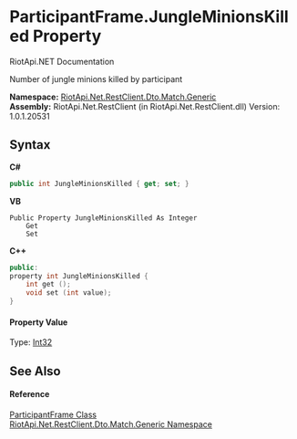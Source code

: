 # ParticipantFrame.JungleMinionsKilled Property 
RiotApi.NET Documentation 

Number of jungle minions killed by participant

**Namespace:**&nbsp;<a href="f4767f78-ec21-8fc9-5619-34d53bfe8e2e">RiotApi.Net.RestClient.Dto.Match.Generic</a><br />**Assembly:**&nbsp;RiotApi.Net.RestClient (in RiotApi.Net.RestClient.dll) Version: 1.0.1.20531

## Syntax

**C#**<br />
``` C#
public int JungleMinionsKilled { get; set; }
```

**VB**<br />
``` VB
Public Property JungleMinionsKilled As Integer
	Get
	Set
```

**C++**<br />
``` C++
public:
property int JungleMinionsKilled {
	int get ();
	void set (int value);
}
```


#### Property Value
Type: <a href="http://msdn2.microsoft.com/en-us/library/td2s409d" target="_blank">Int32</a>

## See Also


#### Reference
<a href="ee710fd4-42fc-35ce-4c00-e276209fa8bc">ParticipantFrame Class</a><br /><a href="f4767f78-ec21-8fc9-5619-34d53bfe8e2e">RiotApi.Net.RestClient.Dto.Match.Generic Namespace</a><br />